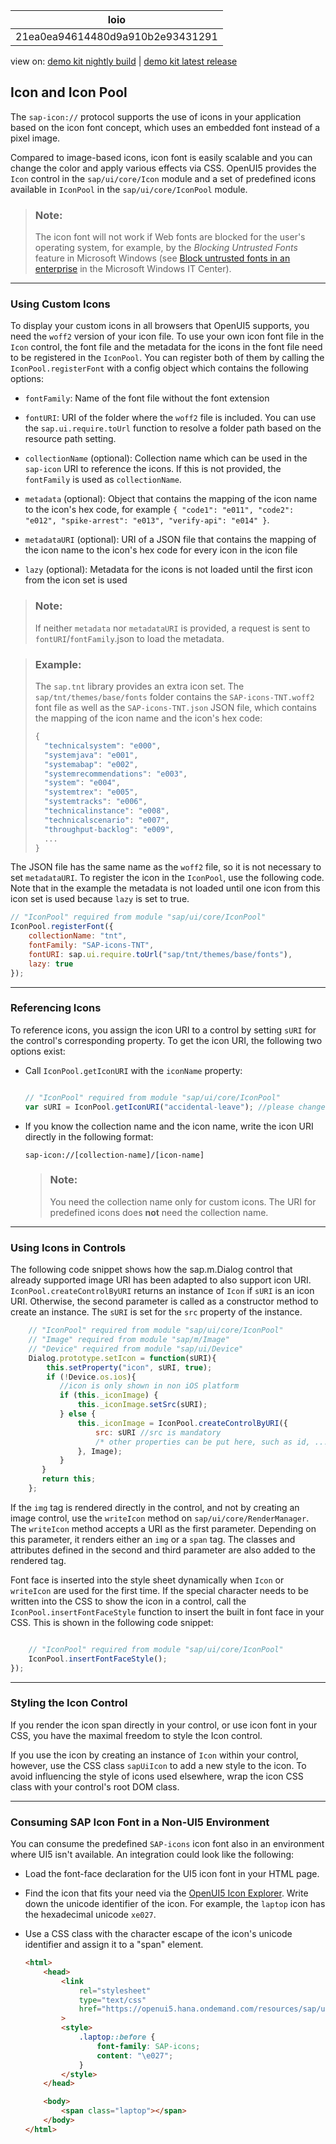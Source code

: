 <!-- loio21ea0ea94614480d9a910b2e93431291 -->

| loio |
| -----|
| 21ea0ea94614480d9a910b2e93431291 |

<div id="loio">

view on: [demo kit nightly build](https://openui5nightly.hana.ondemand.com/#/topic/21ea0ea94614480d9a910b2e93431291) | [demo kit latest release](https://openui5.hana.ondemand.com/#/topic/21ea0ea94614480d9a910b2e93431291)</div>

## Icon and Icon Pool

The `sap-icon://` protocol supports the use of icons in your application based on the icon font concept, which uses an embedded font instead of a pixel image.

Compared to image-based icons, icon font is easily scalable and you can change the color and apply various effects via CSS. OpenUI5 provides the `Icon` control in the `sap/ui/core/Icon` module and a set of predefined icons available in `IconPool` in the `sap/ui/core/IconPool` module.

> ### Note:  
> The icon font will not work if Web fonts are blocked for the user's operating system, for example, by the *Blocking Untrusted Fonts* feature in Microsoft Windows \(see [Block untrusted fonts in an enterprise](https://technet.microsoft.com/en-us/itpro/windows/keep-secure/block-untrusted-fonts-in-enterprise) in the Microsoft Windows IT Center\).

***

### Using Custom Icons

To display your custom icons in all browsers that OpenUI5 supports, you need the `woff2` version of your icon file. To use your own icon font file in the `Icon` control, the font file and the metadata for the icons in the font file need to be registered in the `IconPool`. You can register both of them by calling the `IconPool.registerFont` with a config object which contains the following options:

-   `fontFamily`: Name of the font file without the font extension

-   `fontURI`: URI of the folder where the `woff2` file is included. You can use the `sap.ui.require.toUrl` function to resolve a folder path based on the resource path setting.

-   `collectionName` \(optional\): Collection name which can be used in the `sap-icon` URI to reference the icons. If this is not provided, the `fontFamily` is used as `collectionName`.

-   `metadata` \(optional\): Object that contains the mapping of the icon name to the icon's hex code, for example `{ "code1": "e011", "code2": "e012", "spike-arrest": "e013", "verify-api": "e014" }`.

-   `metadataURI` \(optional\): URI of a JSON file that contains the mapping of the icon name to the icon's hex code for every icon in the icon file

-   `lazy` \(optional\): Metadata for the icons is not loaded until the first icon from the icon set is used


> ### Note:  
> If neither `metadata` nor `metadataURI` is provided, a request is sent to `fontURI`/`fontFamily`.json to load the metadata.

> ### Example:  
> The `sap.tnt` library provides an extra icon set. The `sap/tnt/themes/base/fonts` folder contains the `SAP-icons-TNT.woff2` font file as well as the `SAP-icons-TNT.json` JSON file, which contains the mapping of the icon name and the icon's hex code:
> 
> ``` js
> {
>   "technicalsystem": "e000",
>   "systemjava": "e001",
>   "systemabap": "e002",
>   "systemrecommendations": "e003",
>   "system": "e004",
>   "systemtrex": "e005",
>   "systemtracks": "e006",
>   "technicalinstance": "e008",
>   "technicalscenario": "e007",
>   "throughput-backlog": "e009",
>   ...
> }
> ```

The JSON file has the same name as the `woff2` file, so it is not necessary to set `metadataURI`. To register the icon in the `IconPool`, use the following code. Note that in the example the metadata is not loaded until one icon from this icon set is used because `lazy` is set to true.

``` js
// "IconPool" required from module "sap/ui/core/IconPool"
IconPool.registerFont({
    collectionName: "tnt",
    fontFamily: "SAP-icons-TNT",
    fontURI: sap.ui.require.toUrl("sap/tnt/themes/base/fonts"),
    lazy: true
});
```

***

### Referencing Icons

To reference icons, you assign the icon URI to a control by setting `sURI` for the control's corresponding property. To get the icon URI, the following two options exist:

-   Call `IconPool.getIconURI` with the `iconName` property:

    ``` js
    
    // "IconPool" required from module "sap/ui/core/IconPool"
    var sURI = IconPool.getIconURI("accidental-leave"); //please change the parameter to the name of your desired icon
    ```

-   If you know the collection name and the icon name, write the icon URI directly in the following format:

    ```
    sap-icon://[collection-name]/[icon-name]
    ```

    > ### Note:  
    > You need the collection name only for custom icons. The URI for predefined icons does **not** need the collection name.


***

### Using Icons in Controls

The following code snippet shows how the sap.m.Dialog control that already supported image URI has been adapted to also support icon URI. `IconPool.createControlByURI` returns an instance of `Icon` if `sURI` is an icon URI. Otherwise, the second parameter is called as a constructor method to create an instance. The `sURI` is set for the `src` property of the instance.

``` js
    // "IconPool" required from module "sap/ui/core/IconPool"
    // "Image" required from module "sap/m/Image"
    // "Device" required from module "sap/ui/Device"
    Dialog.prototype.setIcon = function(sURI){
        this.setProperty("icon", sURI, true);
        if (!Device.os.ios){
           //icon is only shown in non iOS platform
           if (this._iconImage) {
               this._iconImage.setSrc(sURI);
           } else {
               this._iconImage = IconPool.createControlByURI({
                   src: sURI //src is mandatory
                   /* other properties can be put here, such as id, ...*/
               }, Image);
           }
       }
       return this;
    };

```

If the `img` tag is rendered directly in the control, and not by creating an image control, use the `writeIcon` method on `sap/ui/core/RenderManager`. The `writeIcon` method accepts a URI as the first parameter. Depending on this parameter, it renders either an `img` or a `span` tag. The classes and attributes defined in the second and third parameter are also added to the rendered tag.

Font face is inserted into the style sheet dynamically when `Icon` or `writeIcon` are used for the first time. If the special character needs to be written into the CSS to show the icon in a control, call the `IconPool.insertFontFaceStyle` function to insert the built in font face in your CSS. This is shown in the following code snippet:

``` js

    // "IconPool" required from module "sap/ui/core/IconPool"
    IconPool.insertFontFaceStyle();
});
```

***

### Styling the Icon Control

If you render the icon span directly in your control, or use icon font in your CSS, you have the maximal freedom to style the Icon control.

If you use the icon by creating an instance of `Icon` within your control, however, use the CSS class `sapUiIcon` to add a new style to the icon. To avoid influencing the style of icons used elsewhere, wrap the icon CSS class with your control's root DOM class.

***

<a name="loio21ea0ea94614480d9a910b2e93431291__section_whp_y2l_mmb"/>

### Consuming SAP Icon Font in a Non-UI5 Environment

You can consume the predefined `SAP-icons` icon font also in an environment where UI5 isn't available. An integration could look like the following:

-   Load the font-face declaration for the UI5 icon font in your HTML page.
-   Find the icon that fits your need via the [OpenUI5 Icon Explorer](https://openui5.hana.ondemand.com/test-resources/sap/m/demokit/iconExplorer/webapp/index.html#/overview/SAP-icons). Write down the unicode identifier of the icon. For example, the `laptop` icon has the hexadecimal unicode `xe027`.
-   Use a CSS class with the character escape of the icon's unicode identifier and assign it to a "span" element.

    ``` html
    <html>
    	<head>
    		<link
    			rel="stylesheet"
    			type="text/css"
    			href="https://openui5.hana.ondemand.com/resources/sap/ui/core/themes/base/SAP-icons.css"
    		>
    		<style>
    			.laptop::before {
    				font-family: SAP-icons;
    				content: "\e027";
    			}
    		</style>
    	</head>
    
    	<body>
    		<span class="laptop"></span>
    	</body>
    </html>
    ```


